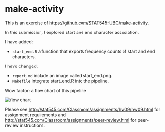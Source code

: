 make-activity
=============

This is an exercise of https://github.com/STAT545-UBC/make-activity.

In this submission, I explored start and end character association. 

I have added:

* `start_end.R` a function that exports frequency counts of start and end characters.

I have changed:

* `report.md` include an image called start_end.png.
* `Makefile` integrate start_end.R into the pipeline.

Wow factor: a flow chart of this pipeline

![flow chart](https://raw.githubusercontent.com/STAT545-UBC-students/hw09-garyzhubc/master/diagram.png)

Please see http://stat545.com/Classroom/assignments/hw09/hw09.html for assignment requirements and http://stat545.com/Classroom/assignments/peer-review.html for peer-review instructions.
